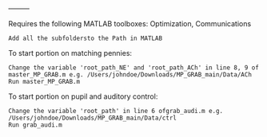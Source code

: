 ———

Requires the following MATLAB toolboxes: Optimization, Communications

    Add all the subfoldersto the Path in MATLAB

To start portion on matching pennies:

    Change the variable 'root_path_NE' and 'root_path_ACh' in line 8, 9 of master_MP_GRAB.m e.g. /Users/johndoe/Downloads/MP_GRAB_main/Data/ACh
    Run master_MP_GRAB.m

To start portion on pupil and auditory control:

    Change the variable 'root_path' in line 6 ofgrab_audi.m e.g. /Users/johndoe/Downloads/MP_GRAB_main/Data/ctrl
    Run grab_audi.m
